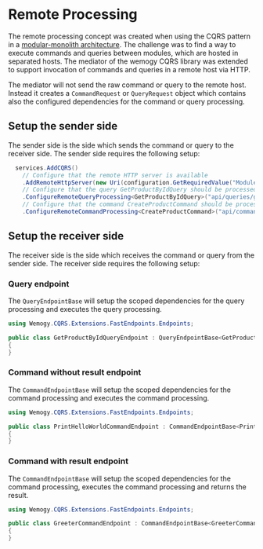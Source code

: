 # Remote Processing

The remote processing concept was created when using the CQRS pattern in a [modular-monolith architecture](https://www.milanjovanovic.tech/blog/what-is-a-modular-monolith). The challenge was to find a way to execute commands and queries between modules, which are hosted in separated hosts. The mediator of the wemogy CQRS library was extended to support invocation of commands and queries in a remote host via HTTP.

The mediator will not send the raw command or query to the remote host. Instead it creates a `CommandRequest` or `QueryRequest` object which contains also the configured dependencies for the command or query processing.

## Setup the sender side

The sender side is the side which sends the command or query to the receiver side. The sender side requires the following setup:

```csharp
  services.AddCQRS()
    // Configure that the remote HTTP server is available
    .AddRemoteHttpServer(new Uri(configuration.GetRequiredValue("ModuleB:BaseUrl")))
    // Configure that the query GetProductByIdQuery should be processed by the remote HTTP server using the given endpoint
    .ConfigureRemoteQueryProcessing<GetProductByIdQuery>("api/queries/get-product-by-id")
    // Configure that the command CreateProductCommand should be processed by the remote HTTP server using the given endpoint
    .ConfigureRemoteCommandProcessing<CreateProductCommand>("api/commands/create-product");
```

## Setup the receiver side

The receiver side is the side which receives the command or query from the sender side. The receiver side requires the following setup:

### Query endpoint

The `QueryEndpointBase` will setup the scoped dependencies for the query processing and executes the query processing.

```csharp
using Wemogy.CQRS.Extensions.FastEndpoints.Endpoints;

public class GetProductByIdQueryEndpoint : QueryEndpointBase<GetProductByIdQuery, Domain.Entities.Product>
{
}
```

### Command without result endpoint

The `CommandEndpointBase` will setup the scoped dependencies for the command processing and executes the command processing.

```csharp
using Wemogy.CQRS.Extensions.FastEndpoints.Endpoints;

public class PrintHelloWorldCommandEndpoint : CommandEndpointBase<PrintHelloWorldCommand>
{
}
```

### Command with result endpoint

The `CommandEndpointBase` will setup the scoped dependencies for the command processing, executes the command processing and returns the result.

```csharp
using Wemogy.CQRS.Extensions.FastEndpoints.Endpoints;

public class GreeterCommandEndpoint : CommandEndpointBase<GreeterCommand, string>
{
}
```
